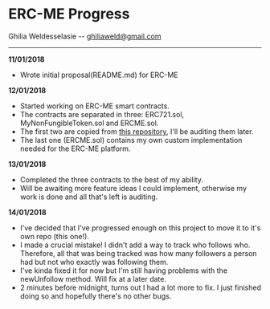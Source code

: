 # ERC-ME Progress
Ghilia Weldesselasie -- <a href='mailto:ghiliaweld@gmail.com'>ghiliaweld@gmail.com</a>

---
**11/01/2018**
- Wrote initial proposal(README.md) for ERC-ME

**12/01/2018**
- Started working on ERC-ME smart contracts.
- The contracts are separated in three: ERC721.sol, MyNonFungibleToken.sol and ERCME.sol.
- The first two are copied from [this repository](https://github.com/m0t0k1ch1/ERC721-token-sample), I'll be auditing them later.
- The last one (ERCME.sol) contains my own custom implementation needed for the ERC-ME platform.

**13/01/2018**
- Completed the three contracts to the best of my ability.
- Will be awaiting more feature ideas I could implement, otherwise my work is done and all that's left is auditing.

**14/01/2018**
- I've decided that I've progressed enough on this project to move it to it's own repo (this one!).
- I made a crucial mistake! I didn't add a way to track who follows who. Therefore, all that was being tracked was how many followers a person had but not who exactly was following them.
- I've kinda fixed it for now but I'm still having problems with the newUnfollow method. Will fix at a later date.
- 2 minutes before midnight, turns out I had a lot more to fix. I just finished doing so and hopefully there's no other bugs.
